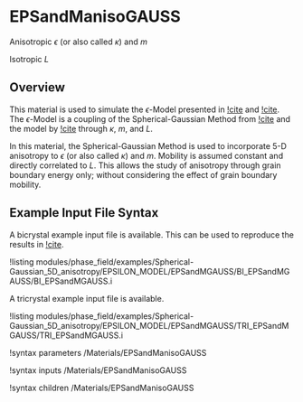 # EPSandManisoGAUSS

Anisotropic $\epsilon$ (or also called $\kappa$) and $m$

Isotropic  $L$

## Overview

This material is used to simulate the $\epsilon$-Model presented in [!cite](Yeo2022) and [!cite](YEO2024127508). The $\epsilon$-Model is a coupling of the Spherical-Gaussian Method from [!cite](BAIR2021110126) and the model by [!cite](MOELANS2022110592) through $\kappa$, $m$, and $L$.  

In this material, the Spherical-Gaussian Method is used to incorporate 5-D anisotropy to $\epsilon$ (or also called $\kappa$) and $m$. Mobility is assumed constant and directly correlated to $L$. This allows the study of anisotropy through grain boundary energy only; without considering the effect of grain boundary mobility.  

## Example Input File Syntax

A bicrystal example input file is available. This can be used to reproduce the results in [!cite](YEO2024127508).

!listing modules/phase_field/examples/Spherical-Gaussian_5D_anisotropy/EPSILON_MODEL/EPSandMGAUSS/BI_EPSandMGAUSS/BI_EPSandMGAUSS.i

A tricrystal example input file is available.

!listing modules/phase_field/examples/Spherical-Gaussian_5D_anisotropy/EPSILON_MODEL/EPSandMGAUSS/TRI_EPSandMGAUSS/TRI_EPSandMGAUSS.i


!syntax parameters /Materials/EPSandManisoGAUSS

!syntax inputs /Materials/EPSandManisoGAUSS

!syntax children /Materials/EPSandManisoGAUSS
